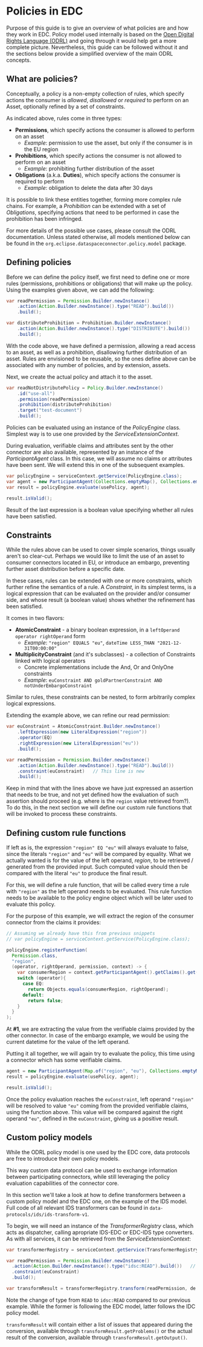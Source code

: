 # Policies in EDC

Purpose of this guide is to give an overview of what policies are and how they work in EDC.
Policy model used internally is based on the [Open Digital Rights Language (ODRL)](https://www.w3.org/TR/odrl-model/) and going
through it would help get a more complete picture. Nevertheless, this guide can be followed without it and the sections below
provide a simplified overview of the main ODRL concepts.

## What are policies?

Conceptually, a policy is a non-empty collection of rules, which specify actions the consumer is _allowed_, _disallowed_
or _required_ to perform on an Asset, optionally refined by a set of constraints.

As indicated above, rules come in three types:
- **Permissions**, which specify actions the consumer is allowed to perform on an asset
    - _Example_: permission to use the asset, but only if the consumer is in the EU region
- **Prohibitions**, which specify actions the consumer is not allowed to perform on an asset
    - _Example_: prohibiting further distribution of the asset
- **Obligations** (a.k.a. **Duties**), which specify actions the consumer is required to perform
    - _Example_: obligation to delete the data after 30 days

It is possible to link these entities together, forming more complex rule chains. For example, a _Prohibition_ can be
extended with a set of _Obligations_, specifying actions that need to be performed in case the prohibition has been infringed.

For more details of the possible use cases, please consult the ODRL documentation.
Unless stated otherwise, all models mentioned below can be found in the `org.eclipse.dataspaceconnector.policy.model` package.

## Defining policies

Before we can define the policy itself, we first need to define one or more rules (permissions, prohibitions or obligations) that will make up the policy.
Using the examples given above, we can add the following:

```java
var readPermission = Permission.Builder.newInstance()
    .action(Action.Builder.newInstance().type("READ").build())
    .build();

var distributeProhibition = Prohibition.Builder.newInstance()
    .action(Action.Builder.newInstance().type("DISTRIBUTE").build())
    .build();
```

With the code above, we have defined a permission, allowing a read access to an asset, as well as a prohibition,
disallowing further distribution of an asset. Rules are envisioned to be reusable, so the ones define above can be associated
with any number of policies, and by extension, assets.

Next, we create the actual policy and attach it to the asset.

```java
var readNotDistributePolicy = Policy.Builder.newInstance()
    .id("use-all")
    .permission(readPermission)
    .prohibition(distributeProhibition)
    .target("test-document")
    .build();
```

Policies can be evaluated using an instance of the _PolicyEngine_ class. Simplest way is to use one provided by the _ServiceExtensionContext_.

During evaluation, verifiable claims and attributes sent by the other connector are also available, represented by an instance of the _ParticipantAgent_ class.
In this case, we will assume no claims or attributes have been sent. We will extend this in one of the subsequent examples.

```java
var policyEngine = serviceContext.getService(PolicyEngine.class);
var agent = new ParticipantAgent(Collections.emptyMap(), Collections.emptyMap());
var result = policyEngine.evaluate(usePolicy, agent);

result.isValid();
```

Result of the last expression is a boolean value specifying whether all rules have been satisfied.

## Constraints

While the rules above can be used to cover simple scenarios, things usually aren't so clear-cut. Perhaps we would like to
limit the use of an asset to consumer connectors located in EU, or introduce an embargo, preventing further asset distribution before a specific date.

In these cases, rules can be extended with one or more constraints, which further refine the semantics of a rule. A _Constraint_, in its simplest terms,
is a logical expression that can be evaluated on the provider and/or consumer side, and whose result (a boolean value) shows whether the refinement has been satisfied.

It comes in two flavors:

- **AtomicConstraint** - a binary boolean expression, in a `leftOperand operator rightOperand` form
    - _Example_: `"region" EQUALS "eu"`, `dateTime LESS_THAN "2021-12-31T00:00:00"`
- **MultiplicityConstraint** (and it's subclasses) - a collection of Constraints linked with logical operators
    - Concrete implementations include the And, Or and OnlyOne constraints
    - _Example_: `euConstraint AND goldPartnerConstraint AND notUnderEmbargoConstraint`

Similar to rules, these constraints can be nested, to form arbitrarily complex logical expressions.

Extending the example above, we can refine our read permission:
```java
var euConstraint = AtomicConstraint.Builder.newInstance()
    .leftExpression(new LiteralExpression("region"))
    .operator(EQ)
    .rightExpression(new LiteralExpression("eu"))
    .build();

var readPermission = Permission.Builder.newInstance()
    .action(Action.Builder.newInstance().type("READ").build())
    .constraint(euConstraint)   // This line is new
    .build();
```

Keep in mind that with the lines above we have just expressed an assertion that needs to be true, and not yet defined how the
evaluation of such assertion should proceed (e.g. where is the `region` value retrieved from?).
To do this, in the next section we will define our custom rule functions that will be invoked to process these constraints.

## Defining custom rule functions

If left as is, the expression `"region" EQ "eu"` will always evaluate to false, since the literals `"region"` and `"eu"` will
be compared by equality. What we actually wanted is for the value of the left operand, _region_, to be retrieved / generated from the provided input.
Such computed value should then be compared with the literal `"eu"` to produce the final result.

For this, we will define a rule function, that will be called every time a rule with `"region"` as the left operand needs to be evaluated.
This rule function needs to be available to the policy engine object which will be later used to evaluate this policy.

For the purpose of this example, we will extract the region of the consumer connector from the claims it provides:

```java
// Assuming we already have this from previous snippets
// var policyEngine = serviceContext.getService(PolicyEngine.class);

policyEngine.registerFunction(
  Permission.class, 
  "region", 
  (operator, rightOperand, permission, context) -> {
    var consumerRegion = context.getParticipantAgent().getClaims().get("region"); // #1
    switch (operator){
      case EQ:
        return Objects.equals(consumerRegion, rightOperand); 
      default:
        return false;
    }
  }
);
```

At **#1**, we are extracting the value from the verifiable claims provided by the other connector. In case of the embargo example,
we would be using the current datetime for the value of the left operand.

Putting it all together, we will again try to evaluate the policy, this time using a connector which has some verifiable claims.

```java
agent = new ParticipantAgent(Map.of("region", "eu"), Collections.emptyMap());
result = policyEngine.evaluate(usePolicy, agent);

result.isValid();
```

Once the policy evaluation reaches the `euConstraint`, left operand `"region"` will be resolved to value `"eu"` coming from the
provided verifiable claims, using the function above. This value will be compared against the right operand `"eu"`,
defined in the `euConstraint`, giving us a positive result.

## Custom policy models

While the ODRL policy model is one used by the EDC core, data protocols are free to introduce their own policy models.

This way custom data protocol can be used to exchange information between participating connectors,
while still leveraging the policy evaluation capabilities of the connector core.

In this section we'll take a look at how to define transformers between a custom policy model and the EDC one,
on the example of the IDS model. Full code of all relevant IDS transformers can be found in `data-protocols/ids/ids-transform-v1`.

To begin, we will need an instance of the _TransformerRegistry_ class, which acts as dispatcher, calling apropriate IDS-EDC or EDC-IDS type converters.
As with all services, it can be retrieved from the _ServiceExtensionContext_:

```java
var transformerRegistry = serviceContext.getService(TransformerRegistry.class);

var readPermission = Permission.Builder.newInstance()
  .action(Action.Builder.newInstance().type("idsc:READ").build())   // Updated
  .constraint(euConstraint)
  .build();

var transformResult = transformerRegistry.transform(readPermission, de.fraunhofer.iais.eis.Permission.class);
```

Note the change of type from `READ` to `idsc:READ` compared to our previous example. While the former is following the EDC model,
latter follows the IDC policy model.

`transformResult` will contain either a list of issues that appeared during the conversion, available through `transformResult.getProblems()` or
the actual result of the conversion, available through `transformResult.getOutput()`.






